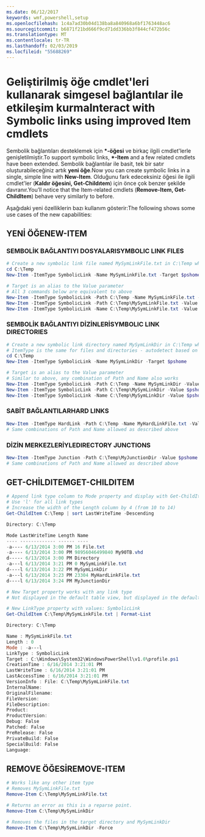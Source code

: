 ```yaml
---
ms.date: 06/12/2017
keywords: wmf,powershell,setup
ms.openlocfilehash: 1c4a7ad30b04d138ba8a840968a6bf1763448ac6
ms.sourcegitcommit: b6871f21bd666f9cd71dd336bb3f844cf472b56c
ms.translationtype: MT
ms.contentlocale: tr-TR
ms.lasthandoff: 02/03/2019
ms.locfileid: "55688269"
---
```

# <a name="interact-with-symbolic-links-using-improved-item-cmdlets"></a><span data-ttu-id="e773a-102">Geliştirilmiş öğe cmdlet'leri kullanarak simgesel bağlantılar ile etkileşim kurma</span><span class="sxs-lookup"><span data-stu-id="e773a-102">Interact with Symbolic links using improved Item cmdlets</span></span>

<span data-ttu-id="e773a-103">Sembolik bağlantıları desteklemek için  **\*-öğesi** ve birkaç ilgili cmdlet'lerle genişletilmiştir.</span><span class="sxs-lookup"><span data-stu-id="e773a-103">To support symbolic links, **\*-Item** and a few related cmdlets have been extended.</span></span> <span data-ttu-id="e773a-104">Sembolik bağlantılar ile basit, tek bir satır oluşturabileceğiniz artık **yeni öğe**.</span><span class="sxs-lookup"><span data-stu-id="e773a-104">Now you can create symbolic links in a single, simple line with **New-Item**.</span></span> <span data-ttu-id="e773a-105">Olduğunu fark edeceksiniz öğesi ile ilgili cmdlet'ler (**Kaldır öğesini, Get-Childıtem**) için önce çok benzer şekilde davranır.</span><span class="sxs-lookup"><span data-stu-id="e773a-105">You’ll notice that the Item-related cmdlets (**Remove-Item, Get-ChildItem**) behave very similarly to before.</span></span>

<span data-ttu-id="e773a-106">Aşağıdaki yeni özelliklerin bazı kullanım gösterir:</span><span class="sxs-lookup"><span data-stu-id="e773a-106">The following shows some use cases of the new capabilities:</span></span>

## <a name="new-item"></a><span data-ttu-id="e773a-107">YENİ ÖĞE</span><span class="sxs-lookup"><span data-stu-id="e773a-107">NEW-ITEM</span></span>

### <a name="symbolic-link-files"></a><span data-ttu-id="e773a-108">SEMBOLİK BAĞLANTIYI DOSYALARI</span><span class="sxs-lookup"><span data-stu-id="e773a-108">SYMBOLIC LINK FILES</span></span>

```powershell
# Create a new symbolic link file named MySymLinkFile.txt in C:\Temp which links to $pshome\profile.ps1
cd C:\Temp
New-Item -ItemType SymbolicLink -Name MySymLinkFile.txt -Target $pshome\profile.ps1

# Target is an alias to the Value parameter
# All 3 commands below are equivalent to above
New-Item -ItemType SymbolicLink -Path C:\Temp -Name MySymLinkFile.txt -Value $pshome\profile.ps1
New-Item -ItemType SymbolicLink -Path C:\Temp\MySymLinkFile.txt -Value $pshome\profile.ps1
New-Item -ItemType SymbolicLink -Name C:\Temp\MySymLinkFile.txt -Value $pshome\profile.ps1
```

### <a name="symbolic-link-directories"></a><span data-ttu-id="e773a-109">SEMBOLİK BAĞLANTIYI DİZİNLERİ</span><span class="sxs-lookup"><span data-stu-id="e773a-109">SYMBOLIC LINK DIRECTORIES</span></span>

```powershell
# Create a new symbolic link directory named MySymLinkDir in C:\Temp which links to the $pshome folder
# ItemType is the same for files and directories - autodetect based on specified target
cd C:\Temp
New-Item -ItemType SymbolicLink -Name MySymLinkDir -Target $pshome

# Target is an alias to the Value parameter
# Similar to above, any combination of Path and Name also works
New-Item -ItemType SymbolicLink -Path C:\Temp -Name MySymLinkDir -Value $pshome
New-Item -ItemType SymbolicLink -Path C:\Temp\MySymLinkDir -Value $pshome
New-Item -ItemType SymbolicLink -Name C:\Temp\MySymLinkDir -Value $pshome
```

### <a name="hard-links"></a><span data-ttu-id="e773a-110">SABİT BAĞLANTILAR</span><span class="sxs-lookup"><span data-stu-id="e773a-110">HARD LINKS</span></span>

```powershell
New-Item -ItemType HardLink -Path C:\Temp -Name MyHardLinkFile.txt -Value $pshome\profile.ps1
# Same combinations of Path and Name allowed as described above
```

### <a name="directory-junctions"></a><span data-ttu-id="e773a-111">DİZİN MERKEZLERİYLE</span><span class="sxs-lookup"><span data-stu-id="e773a-111">DIRECTORY JUNCTIONS</span></span>

```powershell
New-Item -ItemType Junction -Path C:\Temp\MyJunctionDir -Value $pshome
# Same combinations of Path and Name allowed as described above
```

## <a name="get-childitem"></a><span data-ttu-id="e773a-112">GET-CHİLDITEM</span><span class="sxs-lookup"><span data-stu-id="e773a-112">GET-CHILDITEM</span></span>

```powershell
# Append link type column to Mode property and display with Get-ChildItem
# Use 'l' for all link types
# Increase the width of the Length column by 4 (from 10 to 14)
Get-ChildItem C:\Temp | sort LastWriteTime -Descending

Directory: C:\Temp

Mode LastWriteTime Length Name
---- ------------- ------ ----
-a---- 6/13/2014 3:00 PM 16 File.txt
-a---- 6/13/2014 3:00 PM 98956046499840 My90TB.vhd
d----- 6/13/2014 3:00 PM Directory
-a---l 6/13/2014 3:21 PM 0 MySymLinkFile.txt
d----l 6/13/2014 3:22 PM MySymLinkDir
-a---l 6/13/2014 3:23 PM 23304 MyHardLinkFile.txt
d----l 6/13/2014 3:24 PM MyJunctionDir

# New Target property works with any link type
# Not displayed in the default table view, but displayed in the default list view

# New LinkType property with values: SymbolicLink
Get-ChildItem C:\Temp\MySymLinkFile.txt | Format-List

Directory: C:\Temp

Name : MySymLinkFile.txt
Length : 0
Mode : -a---l
LinkType : SymbolicLink
Target : C:\Windows\System32\WindowsPowerShell\v1.0\profile.ps1
CreationTime : 6/16/2014 3:21:01 PM
LastWriteTime : 6/16/2014 3:21:01 PM
LastAccessTime : 6/16/2014 3:21:01 PM
VersionInfo : File: C:\Temp\MySymLinkFile.txt
InternalName:
OriginalFilename:
FileVersion:
FileDescription:
Product:
ProductVersion:
Debug: False
Patched: False
PreRelease: False
PrivateBuild: False
SpecialBuild: False
Language:
```

## <a name="remove-item"></a><span data-ttu-id="e773a-113">REMOVE ÖĞESİ</span><span class="sxs-lookup"><span data-stu-id="e773a-113">REMOVE-ITEM</span></span>

```powershell
# Works like any other item type
# Removes MySymLinkFile.txt
Remove-Item C:\Temp\MySymLinkFile.txt

# Returns an error as this is a reparse point.
Remove-Item C:\Temp\MySymLinkDir

# Removes the files in the target directory and MySymLinkDir
Remove-Item C:\Temp\MySymLinkDir -Force
```
